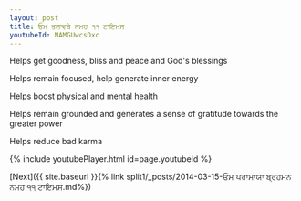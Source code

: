 ```yaml
---
layout: post
title: ਓਮ ਭਲਾਵਥੇ ਨਮਹ ੧੧ ਟਾਇਮਸ
youtubeId: NAMGUwcsDxc
---
```

 
 
Helps get goodness, bliss and peace and God's blessings
 
Helps remain focused, help generate inner energy 
 
Helps boost physical and mental health 
 
Helps remain grounded and generates a sense of gratitude towards the greater power 
 
Helps reduce bad karma
 
 
 
 


{% include youtubePlayer.html id=page.youtubeId %}
 
[Next]({{ site.baseurl }}{% link  split1/_posts/2014-03-15-ਓਮ ਪਰਾਮਾਯਾ ਬ੍ਰਹਮਨ ਨਮਹ ੧੧ ਟਾਇਮਸ.md%})
 

